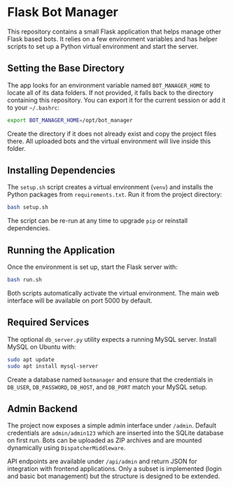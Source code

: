 # Flask Bot Manager

This repository contains a small Flask application that helps manage other Flask based bots. It relies on a few environment variables and has helper scripts to set up a Python virtual environment and start the server.

## Setting the Base Directory

The app looks for an environment variable named `BOT_MANAGER_HOME` to locate all of its data folders. If not provided, it falls back to the directory containing this repository. You can export it for the current session or add it to your `~/.bashrc`:

```bash
export BOT_MANAGER_HOME=/opt/bot_manager
```

Create the directory if it does not already exist and copy the project files there. All uploaded bots and the virtual environment will live inside this folder.

## Installing Dependencies

The `setup.sh` script creates a virtual environment (`venv`) and installs the Python packages from `requirements.txt`. Run it from the project directory:

```bash
bash setup.sh
```

The script can be re-run at any time to upgrade `pip` or reinstall dependencies.

## Running the Application

Once the environment is set up, start the Flask server with:

```bash
bash run.sh
```

Both scripts automatically activate the virtual environment. The main web interface will be available on port 5000 by default.

## Required Services

The optional `db_server.py` utility expects a running MySQL server. Install MySQL on Ubuntu with:

```bash
sudo apt update
sudo apt install mysql-server
```

Create a database named `botmanager` and ensure that the credentials in `DB_USER`, `DB_PASSWORD`, `DB_HOST`, and `DB_PORT` match your MySQL setup.


## Admin Backend

The project now exposes a simple admin interface under `/admin`. Default credentials are `admin/admin123` which are inserted into the SQLite database on first run. Bots can be uploaded as ZIP archives and are mounted dynamically using `DispatcherMiddleware`.

API endpoints are available under `/api/admin` and return JSON for integration with frontend applications. Only a subset is implemented (login and basic bot management) but the structure is designed to be extended.
